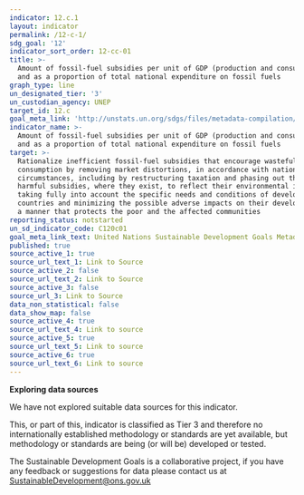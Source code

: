 ```yaml
---
indicator: 12.c.1
layout: indicator
permalink: /12-c-1/
sdg_goal: '12'
indicator_sort_order: 12-cc-01
title: >-
  Amount of fossil-fuel subsidies per unit of GDP (production and consumption)
  and as a proportion of total national expenditure on fossil fuels
graph_type: line
un_designated_tier: '3'
un_custodian_agency: UNEP
target_id: 12.c
goal_meta_link: 'http://unstats.un.org/sdgs/files/metadata-compilation/Metadata-Goal-12.pdf'
indicator_name: >-
  Amount of fossil-fuel subsidies per unit of GDP (production and consumption)
  and as a proportion of total national expenditure on fossil fuels
target: >-
  Rationalize inefficient fossil-fuel subsidies that encourage wasteful
  consumption by removing market distortions, in accordance with national
  circumstances, including by restructuring taxation and phasing out those
  harmful subsidies, where they exist, to reflect their environmental impacts,
  taking fully into account the specific needs and conditions of developing
  countries and minimizing the possible adverse impacts on their development in
  a manner that protects the poor and the affected communities
reporting_status: notstarted
un_sd_indicator_code: C120c01
goal_meta_link_text: United Nations Sustainable Development Goals Metadata (pdf 782kB)
published: true
source_active_1: true
source_url_text_1: Link to Source
source_active_2: false
source_url_text_2: Link to Source
source_active_3: false
source_url_3: Link to Source
data_non_statistical: false
data_show_map: false
source_active_4: true
source_url_text_4: Link to source
source_active_5: true
source_url_text_5: Link to source
source_active_6: true
source_url_text_6: Link to source
---
```

**Exploring data sources**          

We have not explored suitable data sources for this indicator.

This, or part of this, indicator is classified as Tier 3 and therefore no internationally established methodology or standards are yet available, but methodology or standards are being (or will be) developed or tested.

The Sustainable Development Goals is a collaborative project, if you have any feedback or suggestions for data please contact us at <SustainableDevelopment@ons.gov.uk>
